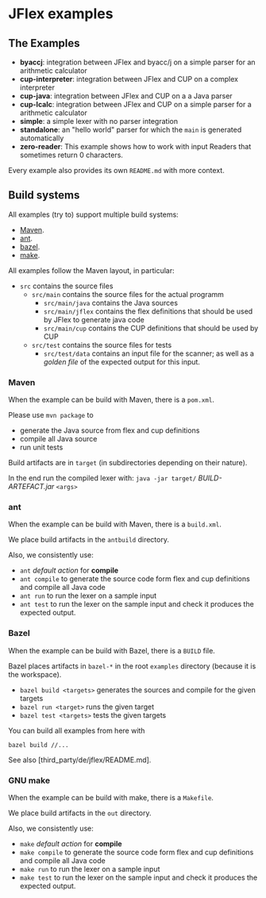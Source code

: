 # JFlex examples

## The Examples

* **byaccj**:
  integration between JFlex and byacc/j on a simple parser for an arithmetic calculator
* **cup-interpreter**:
  integration between JFlex and CUP on a complex interpreter
* **cup-java**:
  integration between JFlex and CUP on a a Java parser
* **cup-lcalc**:
  integration between JFlex and CUP on a simple parser for a arithmetic calculator
* **simple**:
  a simple lexer with no parser integration
* **standalone**:
  an "hello world" parser for which the `main` is generated automatically
* **zero-reader**:
  This example shows how to work with input Readers that sometimes return 0
  characters.

Every example also provides its own `README.md` with more context.

## Build systems

All examples (try to) support multiple build systems:
- [Maven](https://maven.apache.org/).
- [ant](https://ant.apache.org/).
- [bazel](https://bazel.build/).
- [make](https://www.gnu.org/software/make). 

All examples follow the Maven layout, in particular:
- `src` contains the source files
  - `src/main` contains the source files for the actual programm
    - `src/main/java` contains the Java sources
    - `src/main/jflex` contains the flex definitions that should be used by JFlex
      to generate java code
    - `src/main/cup` contains the CUP definitions that should be used by CUP  
  - `src/test` contains the source files for tests
    - `src/test/data` contains an input file for the scanner; as well as a _golden file_
      of the expected output for this input.

### Maven

When the example can be build with Maven, there is a `pom.xml`.

Please use `mvn package` to
- generate the Java source from flex and cup definitions
- compile all Java source
- run unit tests

Build artifacts are in `target` (in subdirectories depending on their nature).

In the end run the compiled lexer with:
`java -jar target/` _BUILD-ARTEFACT.jar_ `<args>`

### ant

When the example can be build with Maven, there is a `build.xml`.

We place build artifacts in the `antbuild` directory.

Also, we consistently use:
- `ant` _default action_ for **compile**
- `ant compile` to generate the source code form flex and cup definitions
   and compile all Java code
- `ant run` to run the lexer on a sample input
- `ant test` to run the lexer on the sample input and check it produces
  the expected output.

### Bazel

When the example can be build with Bazel, there is a `BUILD` file.

Bazel places artifacts in `bazel-*` in the root `examples` directory
(because it is the workspace).

- `bazel build <targets>` generates the sources and compile for the given targets
- `bazel run <target>`  runs the given target
- `bazel test <targets>` tests the given targets

You can build all examples from here with

    bazel build //...

See also [third_party/de/jflex/README.md].

### GNU make

When the example can be build with make, there is a `Makefile`.

We place build artifacts in the `out` directory.

Also, we consistently use:
- `make` _default action_ for **compile**
- `make compile` to generate the source code form flex and cup definitions
   and compile all Java code
- `make run` to run the lexer on a sample input
- `make test` to run the lexer on the sample input and check it produces
  the expected output.
